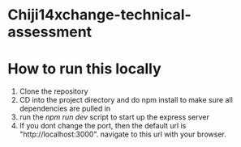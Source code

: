 # Chiji14xchange-technical-assessment

# How to run this locally

1. Clone the repository
2. CD into the project directory and do npm install to make sure all dependencies are pulled in
3. run the _npm run dev_ script to start up the express server
4. If you dont change the port, then the default url is "http://localhost:3000". navigate to this url with your browser.
